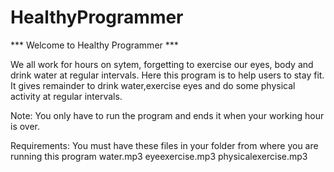 # HealthyProgrammer
*** Welcome to Healthy Programmer ***

We all work for hours on sytem, forgetting to exercise our eyes, body and drink water at regular intervals. Here this program is to help users to stay fit. It gives remainder to drink water,exercise eyes and do some physical activity at regular intervals. 

Note: You only have to run the program and ends it when your working hour is over.

Requirements: You must have these files in your folder from where you are running this program
 water.mp3
 eyeexercise.mp3
 physicalexercise.mp3
